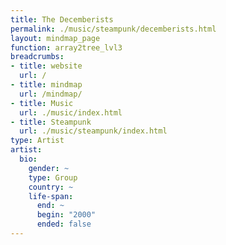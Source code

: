 ```yaml
---
title: The Decemberists
permalink: ./music/steampunk/decemberists.html
layout: mindmap_page
function: array2tree_lvl3
breadcrumbs:
- title: website
  url: /
- title: mindmap
  url: /mindmap/
- title: Music
  url: ./music/index.html
- title: Steampunk
  url: ./music/steampunk/index.html
type: Artist
artist:
  bio:
    gender: ~
    type: Group
    country: ~
    life-span:
      end: ~
      begin: "2000"
      ended: false
---
```

